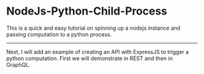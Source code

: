 # NodeJs-Python-Child-Process
This is a quick and easy tutorial on spinning up a nodejs instance and passing computation to a python process.

***
Next, I will add an example of creating an API with ExpressJS to trigger a python computation. First we will 
demonstrate in REST and then in GraphQL.
